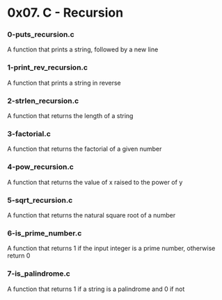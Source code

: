# 0x07. C - Recursion
### 0-puts_recursion.c
A function that prints a string, followed by a new line
### 1-print_rev_recursion.c
A function that prints a string in reverse
### 2-strlen_recursion.c
A function that returns the length of a string
### 3-factorial.c
A function that returns the factorial of a given number
### 4-pow_recursion.c
A function that returns the value of x raised to the power of y
### 5-sqrt_recursion.c
A function that returns the natural square root of a number
### 6-is_prime_number.c
A function that returns 1 if the input integer is a prime number, otherwise return 0
### 7-is_palindrome.c
A function that returns 1 if a string is a palindrome and 0 if not
